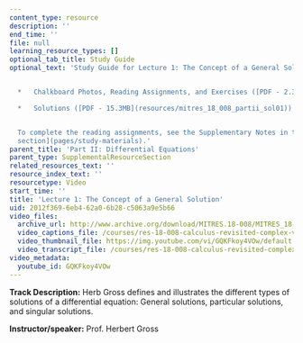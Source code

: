 ```yaml
---
content_type: resource
description: ''
end_time: ''
file: null
learning_resource_types: []
optional_tab_title: Study Guide
optional_text: 'Study Guide for Lecture 1: The Concept of a General Solution


  *   Chalkboard Photos, Reading Assignments, and Exercises ([PDF - 2.3MB](resources/mitres_18_008_partii_lec01))

  *   Solutions ([PDF - 15.3MB](resources/mitres_18_008_partii_sol01))


  To complete the reading assignments, see the Supplementary Notes in the [Study Materials
  section](pages/study-materials).'
parent_title: 'Part II: Differential Equations'
parent_type: SupplementalResourceSection
related_resources_text: ''
resource_index_text: ''
resourcetype: Video
start_time: ''
title: 'Lecture 1: The Concept of a General Solution'
uid: 2012f369-6eb4-62a0-6b28-c5063a9e5b66
video_files:
  archive_url: http://www.archive.org/download/MITRES.18-008/MITRES_18-008_Part2_lec1_300k.mp4
  video_captions_file: /courses/res-18-008-calculus-revisited-complex-variables-differential-equations-and-linear-algebra-fall-2011/256875fa96435959a9830f010ce93365_GQKFkoy4VOw.vtt
  video_thumbnail_file: https://img.youtube.com/vi/GQKFkoy4VOw/default.jpg
  video_transcript_file: /courses/res-18-008-calculus-revisited-complex-variables-differential-equations-and-linear-algebra-fall-2011/2554b5b31af6fd060d429427bf18174a_GQKFkoy4VOw.pdf
video_metadata:
  youtube_id: GQKFkoy4VOw
---
```


**Track Description:** Herb Gross defines and illustrates the different types of solutions of a differential equation: General solutions, particular solutions, and singular solutions.

**Instructor/speaker:** Prof. Herbert Gross